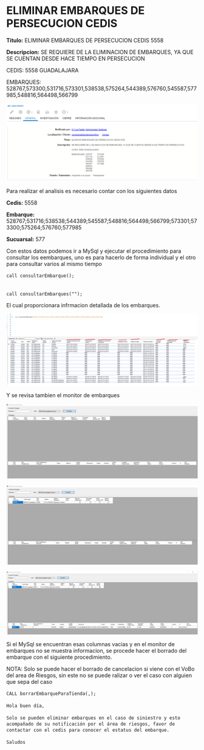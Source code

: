 # ELIMINAR EMBARQUES DE PERSECUCION CEDIS

**Titulo:** ELIMINAR EMBARQUES DE PERSECUCION CEDIS 5558

**Descripcion:** SE REQUIERE DE LA ELIMINACION DE EMBARQUES, YA QUE SE CUENTAN DESDE HACE TIEMPO EN PERSECUCION 

CEDIS: 5558 GUADALAJARA 

EMBARQUES: 528767,573300,531716,573301,538538,575264,544389,576760,545587,577985,548816,564498,566799

![texto_alternativo](./img/EliminarEmbarqueSinVoBo.png)

Para realizar el analisis es necesario contar con los siguientes datos

**Cedis:** 5558

**Embarque:** 528767;531716;538538;544389;545587;548816;564498;566799;573301;573300;575264;576760;577985

**Sucuarsal:** 577

Con estos datos podemos ir a MySql y ejecutar el procedimiento para consultar los eembarques, uno es para hacerlo de forma individual y el otro para consultar varios al mismo tiempo

    call consultarEmbarque();


    call consultarEmbarques("");

El cual proporcionara infrmacion detallada de los embarques.

![texto_alternativo](./img/EliminarEmbarqueSinVoBo2.png)

Y se revisa tambien el monitor de embarques

![texto_alternativo](./img/EliminarEmbarqueSinVoBo5.png)

![texto_alternativo](./img/EliminarEmbarqueSinVoBo3.png)

![texto_alternativo](./img/EliminarEmbarqueSinVoBo4.png)

Si el MySql se encuentran esas columnas vacias y en el monitor de embarques no se muestra informacion, se procede hacer el borrado del embarque con el siguiente procedimiento.

NOTA: Solo se puede hacer el borrado de cancelacion si viene con el VoBo del area de Riesgos, sin este no se puede ralizar o ver el caso con alguien que sepa del caso

    CALL borrarEmbarqueParaTienda(,);

    Hola buen día,

    Solo se pueden eliminar embarques en el caso de siniestro y esto acompañado de su notificación por el área de riesgos, favor de contactar con el cedis para conocer el estatus del embarque.

    Saludos

